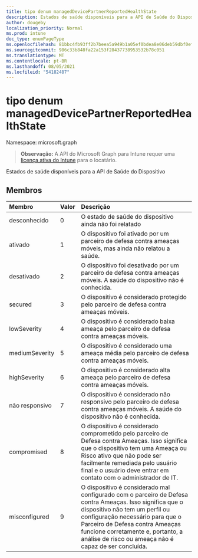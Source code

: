 ```yaml
---
title: tipo denum managedDevicePartnerReportedHealthState
description: Estados de saúde disponíveis para a API de Saúde do Dispositivo
author: dougeby
localization_priority: Normal
ms.prod: intune
doc_type: enumPageType
ms.openlocfilehash: 81bbc4fb93ff2b7beea5a949b1a05ef0bdea8e06deb59dbf0ef240afa42724ae
ms.sourcegitcommit: 986c33b848fa22a153f28437738953532b78c051
ms.translationtype: MT
ms.contentlocale: pt-BR
ms.lasthandoff: 08/05/2021
ms.locfileid: "54182487"
---
```

# <a name="manageddevicepartnerreportedhealthstate-enum-type"></a>tipo denum managedDevicePartnerReportedHealthState

Namespace: microsoft.graph

> **Observação:** A API do Microsoft Graph para Intune requer uma [licença ativa do Intune](https://go.microsoft.com/fwlink/?linkid=839381) para o locatário.

Estados de saúde disponíveis para a API de Saúde do Dispositivo

## <a name="members"></a>Membros
|Membro|Valor|Descrição|
|:---|:---|:---|
|desconhecido|0|O estado de saúde do dispositivo ainda não foi relatado|
|ativado|1|O dispositivo foi ativado por um parceiro de defesa contra ameaças móveis, mas ainda não relatou a saúde.|
|desativado|2|O dispositivo foi desativado por um parceiro de defesa contra ameaças móveis. A saúde do dispositivo não é conhecida.|
|secured|3|O dispositivo é considerado protegido pelo parceiro de defesa contra ameaças móveis.|
|lowSeverity|4 |O dispositivo é considerado baixa ameaça pelo parceiro de defesa contra ameaças móveis.|
|mediumSeverity|5 |O dispositivo é considerado uma ameaça média pelo parceiro de defesa contra ameaças móveis.|
|highSeverity|6 |O dispositivo é considerado alta ameaça pelo parceiro de defesa contra ameaças móveis.|
|não responsivo|7 |O dispositivo é considerado não responsivo pelo parceiro de defesa contra ameaças móveis. A saúde do dispositivo não é conhecida.|
|compromised|8 |O dispositivo é considerado comprometido pelo parceiro de Defesa contra Ameaças. Isso significa que o dispositivo tem uma Ameaça ou Risco ativo que não pode ser facilmente remediada pelo usuário final e o usuário deve entrar em contato com o administrador de IT.|
|misconfigured|9 |O dispositivo é considerado mal configurado com o parceiro de Defesa contra Ameaças. Isso significa que o dispositivo não tem um perfil ou configuração necessário para que o Parceiro de Defesa contra Ameaças funcione corretamente e, portanto, a análise de risco ou ameaça não é capaz de ser concluída.|




